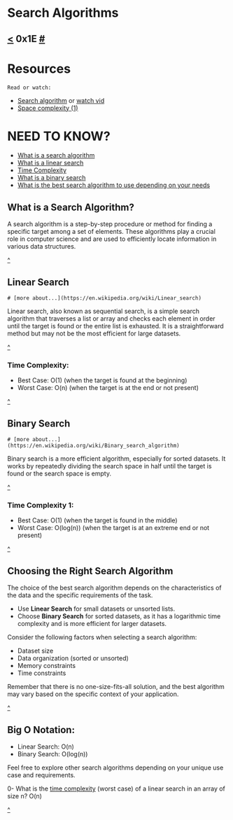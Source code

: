 # Search Algorithms
[<](https://github.com/TheeKingZa/alx-low_level_programming/tree/master/0x1C-makefiles/README.md) 0x1E [#](https://github.com/TheeKingZa/Portfolio/tree/master/README.md)
---

# Resources
    Read or watch:

* [Search algorithm](https://en.wikipedia.org/wiki/Search_algorithm) or [watch vid](https://www.google.com/url?sa=t&rct=j&q=&esrc=s&source=video&cd=&cad=rja&uact=8&ved=2ahUKEwiDpOf4h4eDAxUiW0EAHV7lBIoQtwJ6BAgLEAI&url=https%3A%2F%2Fwww.youtube.com%2Fwatch%3Fv%3DiO_gdw4HZ84&usg=AOvVaw2bKhoW937n_Bo_Lc_JzkCD&opi=89978449)
* [Space complexity (1)](https://www.geeksforgeeks.org/g-fact-86/)


# NEED TO KNOW?
* [What is a search algorithm](#what-is-a-search-algorithm)
* [What is a linear search](#linear-search)
* [Time Complexity](#time-complexity)
* [What is a binary search](#binary-search)
* [What is the best search algorithm to use depending on your needs](#choosing-the-right-search-algorithm)


## What is a Search Algorithm?

A search algorithm is a step-by-step procedure or method for finding a specific target among a set of elements. These algorithms play a crucial role in computer science and are used to efficiently locate information in various data structures.

[^](#need-to-know)

## Linear Search
    # [more about...](https://en.wikipedia.org/wiki/Linear_search)
Linear search, also known as sequential search, is a simple search algorithm that traverses a list or array and checks each element in order until the target is found or the entire list is exhausted. It is a straightforward method but may not be the most efficient for large datasets.

[^](#need-to-know)

### Time Complexity:
- Best Case: O(1) (when the target is found at the beginning)
- Worst Case: O(n) (when the target is at the end or not present)

[^](#need-to-know)

## Binary Search
    # [more about...](https://en.wikipedia.org/wiki/Binary_search_algorithm)
Binary search is a more efficient algorithm, especially for sorted datasets. It works by repeatedly dividing the search space in half until the target is found or the search space is empty.

[^](#need-to-know)

### Time Complexity 1:
- Best Case: O(1) (when the target is found in the middle)
- Worst Case: O(log(n)) (when the target is at an extreme end or not present)

[^](#need-to-know)

## Choosing the Right Search Algorithm

The choice of the best search algorithm depends on the characteristics of the data and the specific requirements of the task.

- Use **Linear Search** for small datasets or unsorted lists.
- Choose **Binary Search** for sorted datasets, as it has a logarithmic time complexity and is more efficient for larger datasets.

Consider the following factors when selecting a search algorithm:
- Dataset size
- Data organization (sorted or unsorted)
- Memory constraints
- Time constraints

Remember that there is no one-size-fits-all solution, and the best algorithm may vary based on the specific context of your application.

[^](#need-to-know)

## Big O Notation:

- Linear Search: O(n)
- Binary Search: O(log(n))

Feel free to explore other search algorithms depending on your unique use case and requirements.

0-
What is the [time complexity](https://www.mygreatlearning.com/blog/why-is-time-complexity-essential/) (worst case) of a linear search in an array of size n?
O(n)

[^](#search-algorithms)
